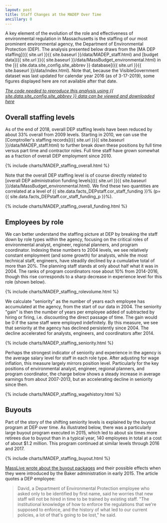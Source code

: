 ```yaml
---
layout: post
title: Staff Changes at the MADEP Over Time
ancillary: 0
---
```


A key element of the evolution of the role and effectiveness of environmental regulation in Massachusetts is the staffing of our most prominent environmental agency, the Department of Environmental Protection (DEP). The analysis presented below draws from the [MA DEP staffing]({{ site.url }}{{ site.baseurl }}/data/MADEP_staff.html) and [budget data]({{ site.url }}{{ site.baseurl }}/data/MassBudget_environmental.html) in the [{{ site.data.site_config.site_abbrev }} database]({{ site.url }}{{ site.baseurl }}/data/index.html). Note that, because the VisibleGovernment dataset was last updated for calendar year 2016 (as of 3-17-2019), some figures displayed here are not available after that date.

*[The code needed to reproduce this analysis using {{ site.data.site_config.site_abbrev }} data can be viewed and downloaded here](https://github.com/nesanders/MAenvironmentaldata/blob/master/analysis/MADEP_staff.py)*

<!-- ![]({{ site.url }}{{ site.baseurl }}/assets/figures/MADEP_staff_earnings_by_role.png) -->

## Overall staffing levels

As of the end of 2018, overall DEP staffing levels have been reduced by about 33% overall from 2009 levels.  Starting in 2010, we can use the [Comptroller's staffing records]({{ site.url }}{{ site.baseurl }}/data/MADEP_staff.html) to further break down these positions by full time versus part time and contractor roles.  Full time staff have grown somewhat as a fraction of overall DEP employment since 2010.

{% include charts/MADEP_staffing_overall.html %}

Note that the overall DEP staffing level is of course directly related to [overall DEP administration funding levels]({{ site.url }}{{ site.baseurl }}/data/MassBudget_environmental.html).  We find these two quantities are correlated at a level of {{ site.data.facts_DEPstaff.cor_staff_funding }}% (p={{ site.data.facts_DEPstaff.cor_staff_funding_p }}%).

{% include charts/MADEP_staffing_overall_funding.html %}

## Employees by role

We can better understand the staffing picture at DEP by breaking the staff down by role types within the agency, focusing on the critical roles of environmental analyst, engineer, regional planners, and program coordinator.  Indexing these numbers to 2004 levels, we see relatively constant employment (and some growth) for analysts, while the most technical staff, engineers, have steadily declined by a cumulative total of more than 20%. The planning staff stands at only about half what it was in 2004.  The ranks of program coordinators rose about 10% from 2014-2016, though this rise corresponds to a sharp decrease in experience level for this role (shown below).

{% include charts/MADEP_staffing_rolevolume.html %}

We calculate "seniority" as the number of years each employee has accumulated at the agency, from the start of our data in 2004.  The seniority "gain" is then the number of years per employee added of subtracted by hiring or firing, i.e. discounting the direct passage of time.  The gain would be 0 if the same staff were employed indefinitely.  By this measure, we see that seniority at the agency has declined persistently since 2004.  The decline accelerated for analysts, engineers, and coordinators after 2014.

{% include charts/MADEP_staffing_seniority.html %}

Perhaps the strongest indicator of seniority and experience in the agency is the average salary level for staff in each role type. After adjusting for wage inflation, this measure largely mirrors position level.  Particularly for the key positions of environmental analyst, engineer, regional planners, and program coordinator, the charge below shows a steady increase in average earnings from about 2007-2013, but an accelerating decline in seniority since then.  

{% include charts/MADEP_staffing_wagehistory.html %}

## Buyouts

Part of the story of the shifting seniority levels is explained by the buyout program at DEP over time.  As illustrated below, there was a particularly large buyout program executed in 2015, which led to about six times more retirees due to buyout than in a typical year, 140 employees in total at a cost of about $1.2 million.  This program continued at similar levels through 2016 and 2017.

{% include charts/MADEP_staffing_buyout.html %}

[MassLive wrote about the buyout packages](http://www.masslive.com/politics/index.ssf/2015/03/agencies_overseeing_revenue_we.html) and their possible effects when they were introduced by the Baker administration in early 2015.  The article quotes a DEP employee:

> David, a Department of Environmental Protection employee who asked only to be identified by first name, said he worries that new staff will not be hired in time to be trained by existing staff. "The institutional knowledge of how to enforce the regulations that we're supposed to enforce, and the history of what led to our current policies, a lot of that's going to be lost," he said.
